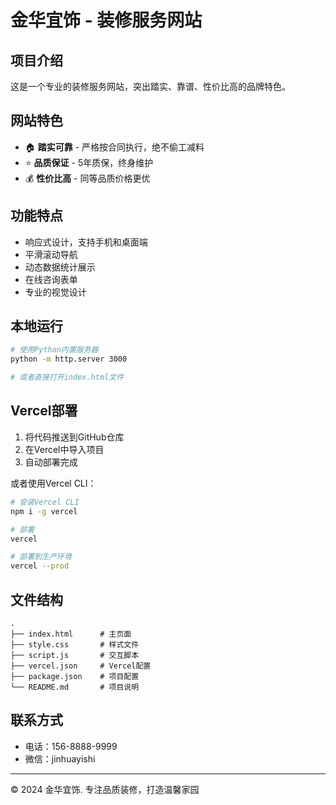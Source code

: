 # 金华宜饰 - 装修服务网站

## 项目介绍

这是一个专业的装修服务网站，突出踏实、靠谱、性价比高的品牌特色。

## 网站特色

- 🏠 **踏实可靠** - 严格按合同执行，绝不偷工减料
- ⭐ **品质保证** - 5年质保，终身维护
- 💰 **性价比高** - 同等品质价格更优

## 功能特点

- 响应式设计，支持手机和桌面端
- 平滑滚动导航
- 动态数据统计展示
- 在线咨询表单
- 专业的视觉设计

## 本地运行

```bash
# 使用Python内置服务器
python -m http.server 3000

# 或者直接打开index.html文件
```

## Vercel部署

1. 将代码推送到GitHub仓库
2. 在Vercel中导入项目
3. 自动部署完成

或者使用Vercel CLI：

```bash
# 安装Vercel CLI
npm i -g vercel

# 部署
vercel

# 部署到生产环境
vercel --prod
```

## 文件结构

```
.
├── index.html      # 主页面
├── style.css       # 样式文件
├── script.js       # 交互脚本
├── vercel.json     # Vercel配置
├── package.json    # 项目配置
└── README.md       # 项目说明
```

## 联系方式

- 电话：156-8888-9999
- 微信：jinhuayishi

---

© 2024 金华宜饰. 专注品质装修，打造温馨家园
